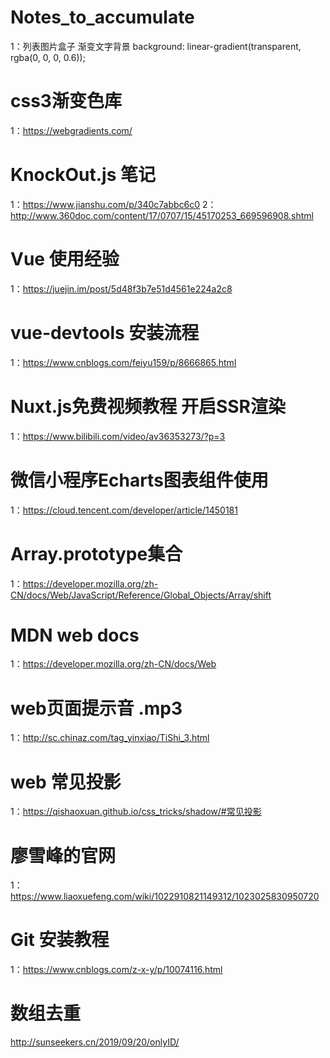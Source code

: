 # Notes_to_accumulate
1：列表图片盒子 渐变文字背景
   background: linear-gradient(transparent, rgba(0, 0, 0, 0.6));
# css3渐变色库
1：https://webgradients.com/
# KnockOut.js 笔记
1：https://www.jianshu.com/p/340c7abbc6c0
2：http://www.360doc.com/content/17/0707/15/45170253_669596908.shtml
# Vue 使用经验
1：https://juejin.im/post/5d48f3b7e51d4561e224a2c8
# vue-devtools 安装流程
1：https://www.cnblogs.com/feiyu159/p/8666865.html
# Nuxt.js免费视频教程 开启SSR渲染
1：https://www.bilibili.com/video/av36353273/?p=3
# 微信小程序Echarts图表组件使用
1：https://cloud.tencent.com/developer/article/1450181
# Array.prototype集合
1：https://developer.mozilla.org/zh-CN/docs/Web/JavaScript/Reference/Global_Objects/Array/shift
# MDN web docs
1：https://developer.mozilla.org/zh-CN/docs/Web
# web页面提示音 .mp3
1：http://sc.chinaz.com/tag_yinxiao/TiShi_3.html
# web 常见投影
1：https://qishaoxuan.github.io/css_tricks/shadow/#常见投影
# 廖雪峰的官网
1：https://www.liaoxuefeng.com/wiki/1022910821149312/1023025830950720
# Git 安装教程
1：https://www.cnblogs.com/z-x-y/p/10074116.html
# 数组去重
http://sunseekers.cn/2019/09/20/onlyID/
